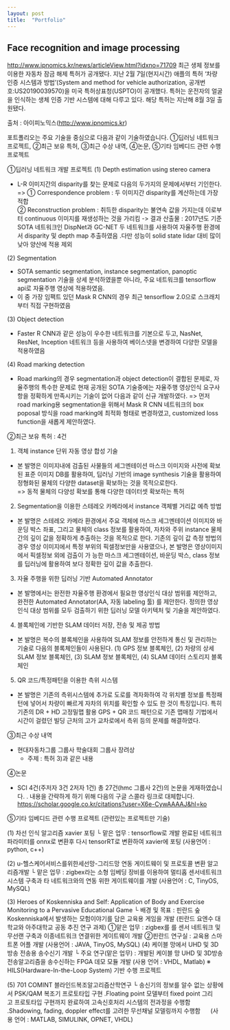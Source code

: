 ```yaml
---
layout: post
title:  "Portfolio"
---
```

 Face recognition and image processing
---

http://www.ipnomics.kr/news/articleView.html?idxno=71709
최근 생체 정보를 이용한 자동차 잠금 해제 특허가 공개됐다. 지난 2월 7일(현지시간) 애플의 특허 ‘차량 인증 시스템과 방법’(System and method for vehicle authorization, 공개번호:US20190039570)을 미국 특허상표청(USPTO)이 공개했다. 특허는 운전자의 얼굴을 인식하는 생체 인증 기반 시스템에 대해 다루고 있다. 해당 특허는 지난해 8월 3일 출원됐다.

출처 : 아이피노믹스(http://www.ipnomics.kr)

포트폴리오는 주요 기술을 중심으로 다음과 같이 기술하였습니다.
①딥러닝 네트워크 프로젝트, ②최근 보유 특허, ③최근 수상 내역, ④논문, ⑤기타 임베디드 관련 수행 프로젝트

①딥러닝 네트워크 개발 프로젝트
 (1) Depth estimation using stereo camera 
 - L-R 이미지간의 disparity를 찾는 문제로 다음의 두가지의 문제에서부터 기인한다.
 => ① Correspondence problem : 두 이미지간 disparity를 계산하는데 가장 적합  
    ② Reconstruction problem : 취득한 disparity는 불연속 값을 가지는데
                               이로부터 continuous 이미지를 재생성하는 것을 가리킴
    -> 결과 산출물 : 2017년도 기준 SOTA 네트워크인 DispNet과 GC-NET 두 네트워크를 사용하여 자율주행 환경에서 disparity 및 depth map 추출하였음
    .다만 성능이 solid state lidar 대비 많이 낮아 양산에 적용 제외
    
 (2) Segmentation
  - SOTA semantic segmentation, instance segmentation, panoptic segmentation 기술을 상세 분석하였을뿐 아니라, 주요 네트워크를 tensorflow api로 자율주행 영상에 적용하였음.
  - 이 중 가장 임팩트 있던 Mask R CNN의 경우 최근 tensorflow 2.0으로 스크래치부터 직접 구현하였음
 
 (3) Object detection
  -  Faster R CNN과 같은 성능이 우수한 네트워크를 기본으로 두고, NasNet, ResNet, Inception 네트워크 등을 사용하여 베이스넷을 변경하여 다양한 모델을 적용하였음
   
 (4) Road marking detection
  - Road marking의 경우 segmentation과 object detection이 결합된 문제로, 자율주행의 특수한 문제로 현재 공개된 SOTA 기술중에는 자율주행 영상인식 요구사항을 정확하게 만족시키는 기술이 없어 다음과 같이 신규 개발하였다.
   => 먼저 road marking용 segmentation을 위해서 Mask R CNN 네트워크의 box poposal 방식을 road marking에 최적화 형태로 변경하였고, customized loss function을 새롭게 제안하였다.
   
   
②최근 보유 특허 : 4건
1) 객체 instance 단위 자동 영상 합성 기술
 - 본 발명은 이미지내에 검출된 사물들의 세그멘테이션 마스크 이미지와 사전에 확보된 표준 이미지 DB를 활용하여, 딥러닝 기반의 image synthesis 기술을 활용하여 정형화된 물체의 다양한 dataset을 확보하는 것을 목적으로한다.  
  => 동적 물체의 다양성 확보를 통해 다양한 데이터셋 확보하는 특허
  
2) Segmentation을 이용한 스테레오 카메라에서 instance 객체별 거리값 예측 방법
 - 본 발명은 스테레오 카메라 환경에서 주요 객체에 마스크 세그멘테이션 이미지와 바운딩 박스 좌표, 그리고 물체의 class
정보를 활용하여, 자차와 주위 instance 물체간의 깊이 값을 정확하게 추출하는 것을 목적으로 한다. 기존의 깊이 값 측정
방법의 경우 영상 이미지에서 특정 부위의 픽셀정보만을 사용였으나, 본 발명은 영상이미지에서 픽셀정보 외에 검출이 가
능한  마스크 세그멘테이션, 바운딩 박스, class 정보를 딥러닝에 활용하여 보다 정확한 깊이 값을 추출한다.

3) 자율 주행을 위한 딥러닝 기반 Automated Annotator
 - 본 발명에서는 완전한 자율주행 환경에서 필요한 영상인식 대상 범위를 제안하고, 완전한 Automated Annotator(AA, 자동 labeling 툴)
를 제안한다. 정의한 영상인식 대상 범위를 모두 검출하기 위한 딥러닝 모델 아키텍처 및 기술을 제안하였다.

4) 블록체인에 기반한 SLAM 데이터 저장, 전송 및 제공 방법
 - 본 발명은 복수의 블록체인을 사용하여 SLAM 정보를 안전하게 통신 및 관리하는 기술로 다음의 블록체인들이 사용된다.
   (1) GPS 정보 블록체인, (2) 차량의 상세 SLAM 정보 블록체인, (3) SLAM 정보 블록체인, (4) SLAM 데이터 스토리지 블록체인

5) QR 코드/특정패턴을 이용한 측위 시스템
 - 본 발명은 기존의 측위시스템에 추가로 도로를 격자화하여 각 위치별 정보를 특정패턴에 넣어서 차량이 빠르게 자차의 위치를 확인할 수 있도
한 것이 특징입니다. 특히 기존의 DR + HD 고정밀맵 활용 GPS + QR 코드 패턴으로 기존 맵매칭 기법에서 시간이 걸렸던 빌딩 근처의 고가 교차로에서 측위 등의 문제를 해결하였다.

③최근 수상 내역
 - 현대자동차그룹 그룹사 학술대회 그룹사 장려상
   - 주제 : 특허 3)과 같은 내용

④논문
 - SCI 4건(주저자 3건 2저자 1건) 총 27건(hmc 그룹사 2건)의 논문을 게재하였습니다.
  . 내용을 간략하게 하기 위해 다음의 구글 스콜라 링크로 대체합니다.
    https://scholar.google.co.kr/citations?user=X6e-CywAAAAJ&hl=ko
    
    
⑤기타 임베디드 관련 수행 프로젝트 (관련있는 프로젝트만 기술)

 (1) 차선 인식 알고리즘 xavier 포팅
   └ 맡은 업무 : tensorflow로 개발 완료된 네트워크 파라미터를 onnx로 변환후 다시 tensorRT로 변환하여 xavier에 포팅
     (사용언어 : python, c++)
 
 (2) u-헬스케어서비스를위한세선망-그리드망 연동 게이트웨이 및 프로토콜 변환 알고리즘개발
   └ 맡은 업무 : zigbex라는 소형 임베딩 장비를 이용하여 멀티홉 센서네트워크 시스템 구축과 타 네트워크와의 연동 위한 게이트웨이를 개발
     (사용언어 : C, TinyOS, MySQL)
   
 (3) Heroes of Koskenniska and Self: Application of Body and Exercise Monitoring to a Pervasive Educational Game
    └ 배경 및 목표 : 핀란드 숲 Koskenniska에서 발생하는 모험이야기를 담은 교육용 게임을 개발
      (핀란드 요엔수 대학교와 아주대학교 공동 추진 연구 과제)
      ①맡은 업무 : zigbex를 를  센서 네트워크 및 무선랜 구축과 이종네트워크 연결위한 게이트웨이 개발
      ②핀란드 연구실 : 교육용 스마트폰 어플 개발 (사용언어 : JAVA, TinyOS, MySQL)
 (4) 케이블 망에서 UHD 및 3D방송 전송용 송수신기 개발
    └ 주요 연구(맡은 업무) : 개발된 케이블 망 UHD 및 3D방송 전송알고리즘을 송수신하는 FPGA 데모 모듈 개발 (사용 언어 : VHDL, Matlab)
      ※ HILS(Hardware-In-the-Loop System) 기반 수행 프로젝트
 
 (5) 701 COMINT 블라인드복조알고리즘산학연구
    └ 송신기의 정보를 알수 없는 상황에서 PSK/QAM 복조기 프로토타입 구현
      .Floating point 모델부터 fixed point 그리고 프로토타입 구현까지 완료하여 고속신호처리 시스템의 전과정을 수행함
      .Shadowing, fading, doppler effect를 고려한 무선채널 모델링까지 수행함
       (사용 언어 : MATLAB, SIMULINK, OPNET, VHDL)
       
       
       

